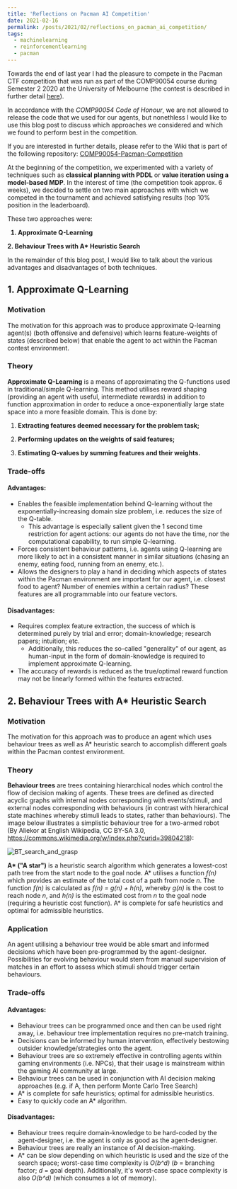 ```yaml
---
title: 'Reflections on Pacman AI Competition'
date: 2021-02-16
permalink: /posts/2021/02/reflections_on_pacman_ai_competition/
tags:
  - machinelearning
  - reinforcementlearning
  - pacman
---
```


Towards the end of last year I had the pleasure to compete in the Pacman CTF competition that was run as part of the COMP90054 course during Semester 2 2020 at the University of Melbourne (the contest is described in further detail [here](http://ai.berkeley.edu/contest.html)).

In accordance with the *COMP90054 Code of Honour*, we are not allowed to release the code that we used for our agents, but nonethless I would like to use this blog post to discuss which approaches we considered and which we found to perform best in the competition. 

If you are interested in further details, please refer to the Wiki that is part of the following repository: [COMP90054-Pacman-Competition](https://github.com/Bachfischer/COMP90054-Pacman-Competition/wiki)


At the beginning of the competition, we experimented with a variety of techniques such as **classical planning with PDDL** or **value iteration using a model-based MDP**. In the interest of time (the competition took approx. 6 weeks), we decided to settle on two main approaches with which we competed in the tournament and achieved satisfying results (top 10% position in the leaderboard).

These two approaches were:
<b>
1. Approximate Q-Learning
</b>
<b>
2. Behaviour Trees with A* Heuristic Search
</b>

In the remainder of this blog post, I would like to talk about the various advantages and disadvantages of both techniques.


## 1. Approximate Q-Learning

### Motivation

The motivation for this approach was to produce approximate Q-learning agent(s) (both offensive and defensive) which learns feature-weights of states (described below) that enable the agent to act within the Pacman contest environment. 

### Theory

**Approximate Q-Learning** is a means of approximating the Q-functions used in traditional/simple Q-learning. This method utilises reward shaping (providing an agent with useful, intermediate rewards) in addition to function approximation in order to reduce a once-exponentially large state space into a more feasible domain. This is done by:

1. **Extracting features deemed necessary for the problem task;**

2. **Performing updates on the weights of said features;**

3. **Estimating Q-values by summing features and their weights.**

### Trade-offs

#### Advantages:

- Enables the feasible implementation behind Q-learning without the exponentially-increasing domain size problem, i.e. reduces the size of the Q-table.
  - This advantage is especially salient given the 1 second time restriction for agent actions: our agents do not have the time, nor the computational  capability, to run simple Q-learning.
- Forces consistent behaviour patterns, i.e. agents using Q-learning are more likely to act in a consistent manner in similar situations (chasing an enemy, eating food, running from an enemy, etc.).
- Allows the designers to play a hand in deciding which aspects of states within the Pacman environment are important for our agent, i.e. closest food to agent? Number of enemies within a certain radius? These features are all programmable into our feature vectors.

#### Disadvantages:

- Requires complex feature extraction, the success of which is determined purely by trial and error; domain-knowledge; research papers; intuition; etc.
  - Additionally, this reduces the so-called "generality" of our agent, as human-input in the form of domain-knowledge is required to implement approximate Q-learning.
- The accuracy of rewards is reduced as the true/optimal reward function may not be linearly formed within the features extracted.


## 2. Behaviour Trees with A* Heuristic Search

### Motivation

The motivation for this approach was to produce an agent which uses behaviour trees as well as A* heuristic search to accomplish different goals within the Pacman contest environment.

### Theory

**Behaviour trees** are trees containing hierarchical nodes which control the flow of decision making of agents. These trees are defined as directed acyclic graphs with internal nodes corresponding with events/stimuli, and external nodes corresponding with behaviours (in contrast with hierarchical state machines whereby stimuli leads to states, rather than behaviours). The image below illustrates a simplistic behaviour tree for a two-armed robot (By Aliekor at English Wikipedia, CC BY-SA 3.0, https://commons.wikimedia.org/w/index.php?curid=39804218):

![BT_search_and_grasp](https://user-images.githubusercontent.com/50134351/96334793-0d210d80-10bf-11eb-990e-9f2df0065607.png)

**A\*  ("A star")** is a heuristic search algorithm which generates a lowest-cost path tree from the start node to the goal node. A\* utilises a function *f(n)* which provides an estimate of the total cost of a path from node *n*. The function *f(n)* is calculated as *f(n) = g(n) + h(n)*, whereby *g(n)* is the cost to reach node *n*, and *h(n)* is the estimated cost from *n* to the goal node (requiring a heuristic cost function). A* is complete for safe heuristics and optimal for admissible heuristics.

### Application

An agent utilising a behaviour tree would be able smart and informed decisions which have been pre-programmed by the agent-designer. Possibilities for evolving behaviour would stem from manual supervision of matches in an effort to assess which stimuli should trigger certain behaviours. 

### Trade-offs

#### Advantages:

- Behaviour trees can be programmed once and then can be used right away, i.e. behaviour tree implementation requires no pre-match training.
- Decisions can be informed by human intervention, effectively bestowing outsider knowledge/strategies onto the agent.
- Behaviour trees are so extremely effective in controlling agents within gaming environments (i.e. NPCs), that their usage is mainstream within the gaming AI community at large.
- Behaviour trees can be used in conjunction with AI decision making approaches (e.g. if A, then perform Monte Carlo Tree Search)
- A\* is complete for safe heuristics; optimal for admissible heuristics.
- Easy to quickly code an A\* algorithm.

#### Disadvantages:

- Behaviour trees require domain-knowledge to be hard-coded by the agent-designer, i.e. the agent is only as good as the agent-designer.
- Behaviour trees are really an instance of AI decision-making.
- A\* can be slow depending on which heuristic is used and the size of the search space; worst-case time complexity is *O(b^d)* (*b* = branching factor; *d* = goal depth). Additionally, it's worst-case space complexity is also *O(b^d)* (which consumes a lot of memory).
